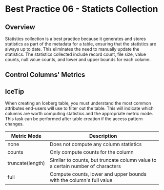# Best Practice 06 - Staticts Collection

## Overview
Statistics collection is a best practice because it generates and stores statistics as part of the metadata for a table, ensuring that the statistics are always up to date. This eliminates the need to manually update the statistics. The statistics collected include record count, file size, value counts, null value counts, and lower and upper bounds for each column.

## Control Columns' Metrics 

## IceTip
When creating an Iceberg table, you must understand the most common attributes end-users will use to filter out the table. This will indicate which columns are worth computing statistics and the appropriate metric mode. This task can be performed after table creation if the access pattern changes.

| Metric Mode | Description |
| ------------ | ----------- |
| none | Does not compute any column statistics |
| counts | Only compute counts for the column |
| truncate(length) | Similar to counts, but truncate column value to a certain number of characters |
| full | Compute counts, lower and upper bounds with the column's full value |

